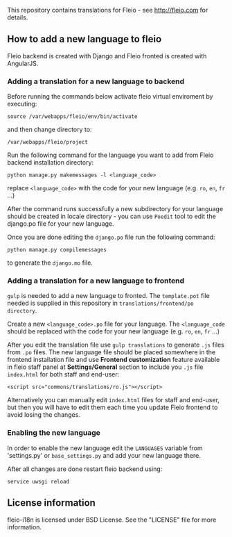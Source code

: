 This repository contains translations for Fleio - see http://fleio.com for details.


## How to add a new language to fleio

Fleio backend is created with Django and Fleio fronted is created with AngularJS.

### Adding a translation for a new language to backend

Before running the commands below activate fleio virtual enviroment by executing:

`source /var/webapps/fleio/env/bin/activate`

and then change directory to:

`/var/webapps/fleio/project`

Run the following command for the language you want to add from Fleio backend installation directory:

`python manage.py makemessages -l <language_code>`

replace `<language_code>` with the code for your new language (e.g. `ro`, `en`, `fr` ...)

After the command runs successfully a new subdirectory for your language should be created in
locale directory - you can use `Poedit` tool to edit the django.po file for your new language.

Once you are done editing the `django.po` file run the following command: 

`python manage.py compilemessages`

to generate the `django.mo` file.


### Adding a translation for a new language to frontend

`gulp` is needed to add a new language to fronted.
The `template.pot` file needed is supplied in this repository 
in `translations/frontend/po directory`.

Create a new `<language_code>.po` file for your language. The `<language_code`
should be replaced with the code for your new language (e.g. `ro`, `en`, `fr` ...)

After you edit the translation file use `gulp translations` to generate `.js` files from `.po` files.
The new language file should be placed somewhere in the frontend installation file and use **Frontend customization** 
feature available in fleio staff panel at **Settings/General** section to include you `.js` file `index.html` for both
staff and end-user:

`<script src="commons/translations/ro.js"></script>`

Alternatively you can manually edit `index.html` files for staff and end-user, but then you will have to edit them each
time you update Fleio frontend to avoid losing the changes.


### Enabling the new language

In order to enable the new language edit the `LANGUAGES` variable from 'settings.py'
or `base_settings.py` and add your new language there.

After all changes are done restart fleio backend using:

`service uwsgi reload`


## License information

fleio-i18n is licensed under BSD License. See the "LICENSE" file for more information.
